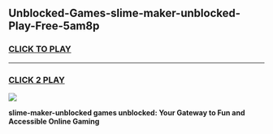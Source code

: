 
## Unblocked-Games-slime-maker-unblocked-Play-Free-5am8p
<h3>
<a href="https://premium76.site?title=slime-maker-unblocked&ref=10A">CLICK TO PLAY</a></h3>
<hr>

<h3>
<a href="https://premium76.site?title=slime-maker-unblocked&ref=10A">CLICK 2 PLAY</a>
  
</h3>

<a href="https://premium76.site?title=slime-maker-unblocked&ref=10A"><img src="https://clearcache.store/games.png"></a>


**slime-maker-unblocked games unblocked: Your Gateway to Fun and Accessible Online Gaming**

